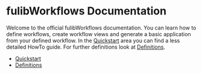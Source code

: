 # fulibWorkflows Documentation

Welcome to the official fulibWorkflows documentation. 
You can learn how to define workflows, create workflow views and generate a basic application from your defined workflow.
In the [Quickstart](quickstart/README.md) area you can find a less detailed HowTo guide.
For further definitions look at [Definitions](definitions/README.md).


* [Quickstart](quickstart/README.md)
* [Definitions](definitions/README.md)
